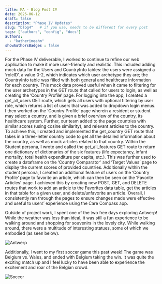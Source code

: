 ```yaml
---
title: KA - Blog Post IV
date: 2025-06-12
draft: false
description: "Phase IV Updates"
slug: "blog4"   # if you use, needs to be different for every post
tags: ["authors", "config", "docs"]
authors:
  - "katherineahn"
showAuthorsBadges : false
---
```


For the Phase IV deliverable, I worked to continue to refine our web application to make it more user-friendly and realistic. This included adding mock data for the Users and CountryInfo tables: the users were assigned a ‘roleID’, a value 0-2, which indicates which user archetype they are; the CountryInfo table was filled with both general and healthcare information for each country. This mock data proved useful when it came to filtering for the user archetypes in the GET route that called for users to login, as well as creating the ‘Country Profile’ page. For logging into the app, I created a get_all_users GET route, which gets all users with optional filtering by user role, which returns a list of users that was added to dropdown login menus. I then worked on the ‘Country Profile’ page wherein a resident or student may select a country, and is given a brief overview of the country, its healthcare system. Further, our team added to the page countries with similar scores (using cosine similarity), and relevant articles to the country. To achieve this, I created and implemented the get_country GET route that takes in a three-letter country code to get all the detailed information about the country, as well as mock articles related to that country. Within the Student persona, I wrote and called the get_all_features GET route to return one dictionary of dictionaries of the six features (life expectancy, infant mortality, total health expenditure per capita, etc.). This was further used to create a dataframe on the ‘Country Comparator’ and ‘Target Values’ page to display the current scores of provided countries. Additionally within the student persona, I created an additional feature of users on the ‘Country Profile’ page to favorite an article, which can then be seen on the ‘Favorite Articles’ page. I achieved this by creating new POST, GET, and DELETE routes that work to add an article to the Favorites data table, get the articles in that table for a given user, and delete/unfavorite an article. Overall, I consistently ran through the pages to ensure changes made were effective and useful to users’ experience using the Care Compass app. 

Outside of project work, I spent one of the two free days exploring Antwerp! While the weather was less than ideal, it was still a fun experience to be walking around and shopping for souvenirs in the lovely city. While walking around, there were a multitude of interesting statues, some of which we embodied (as seen below). 

![Antwerp](KA_PhaseIV.JPG)

Additionally, I went to my first soccer game this past week! The game was Belgium vs. Wales, and ended with Belgium taking the win. It was quite the exciting match up and I feel lucky to have been able to experience the excitement and roar of the Belgian crowd.

![Soccer](KA_PhaseIV_soccer.JPG)